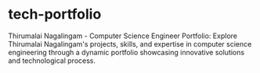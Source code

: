 # tech-portfolio
Thirumalai Nagalingam - Computer Science Engineer Portfolio: Explore Thirumalai Nagalingam's projects, skills, and expertise in computer science engineering through a dynamic portfolio showcasing innovative solutions and technological process.
